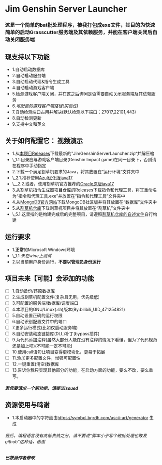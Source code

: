 # Jim Genshin Server Launcher

### 这是一个简单的bat批处理程序，被我打包成exe文件，其目的为快速简单的启动Grasscutter服务端及其依赖服务，并能在客户端关闭后自动关闭服务端

## 现支持以下功能

- 1.自动启动数据库
- 2.自动启动服务端
- 3.自动启动代理&指令生成工具
- 4.自动启动游戏客户端
- 5.检测游戏客户端关闭，并在这之后询问是否需要自动关闭服务端及其依赖服务
- 6.*可配置的游戏客户端路径(实验性)*
- 7.自动检测端口占用并解决(默认检测以下端口：27017,22101,443)
- 8.自动检测更新
- 9.支持中文和英文

## 关于如何配置它： [视频演示](https://www.bilibili.com/video/BV1o4xfeSEq3)

- 1.从[本项目Releases](https://github.com/Jimmy32767255/JimGenshinServerLauncher/releases)下载最新的”JimGenshinServerLauncher.zip“并解压缩
- \\_1.1.目录应与游戏客户端目录(Genshin Impact game)在同一目录下，否则请在程序中手动指定
- 2.下载一个满足割草机要求的Java，将其放置在“运行环境”文件夹中
- \\_2.1.推荐使用[Azul优化版java17](https://www.azul.com/downloads/?version=java-17-lts&package=jdk#zulu)
- \\__2.2.或者，使用割草机官方推荐的[Oracle原版java17](https://www.oracle.com/java/technologies/javase/jdk17-archive-downloads.html)
- 3.从[割草机指令生成器项目仓库的Releases](https://github.com/jie65535/GrasscutterCommandGenerator/releases)下载指令和代理工具，将其重命名为“指令和代理工具.exe”并放置在“指令和代理工具”文件夹中
- 4.从[MongoDB官方网站](https://www.mongodb.com/try/download/community)下载MongoDB社区版并将其放置在“数据库”文件夹中
- 5.从[割草机仓库](https://github.com/Grasscutters/Grasscutter)下载割草机项目并将其放置在“割草机”文件夹中
- \\_5.1.这里指的是构建完成后的完整项目，请遵照[割草机仓库的自述文件](https://github.com/Grasscutters/Grasscutter/blob/development/docs/README_zh-CN.md)自行构建

## 运行要求

- 1.**正常**的Microsoft Windows环境
- \\_1.1.*未在wine上测试*
- 2.以当前用户身份运行，**不要以管理员身份运行**

## 项目未来【可能】会添加的功能

- [ ] 1.自动备份/还原数据库
- [ ] 2.生成割草机配置文件(复杂且无用，优先级低)
- [ ] 3.可配置的服务端/数据库/调度端口
- [ ] 4.本项目的GNU/Linux(.sh)版本(By:bilibili_UID_471254821)
- [ ] 5.自动设置正确的运行权限
- [ ] 6.自动识别配置文件中的端口
- [ ] 7.更多运行模式(比如仅启动服务端)
- [ ] 8.自动安装动态链接库(DLL)补丁(bypass插件)
- [ ] 9.为代码添加注释(虽然大部分人能在没有注释的情况下看懂，但为了代码规范还是加上吧){不可能一定不可能}
- [ ] 10.使用call语句让项目变得更模块化，更易于拓展
- [ ] 11.添加更多配置文件，增强可配置性
- [ ] 12.一键重置(清空)数据库
- [ ] 13.告诉你我只实现其他部分的功能，在启动方面的功能，要么不改，要么重写。

##### 若您要请求一个新功能，请提交issued

## 资源使用与鸣谢

- 1.本启动器中的字符画由<https://symbol.bqrdh.com/ascii-art/generator> 生成

###### 最后，编程语言没有高低贵贱之分，请不要说“脚本小子写个破批处理也敢发github”这种话，谢谢

##### 已按源作者修改
